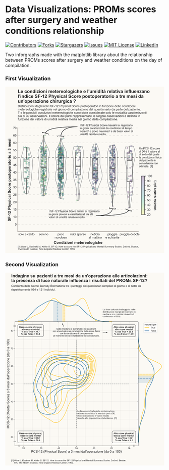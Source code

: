 # Data Visualizations: PROMs scores after surgery and weather conditions relationship

[![Contributors][contributors-shield]][contributors-url]
[![Forks][forks-shield]][forks-url]
[![Stargazers][stars-shield]][stars-url]
[![Issues][issues-shield]][issues-url]
[![MIT License][license-shield]][license-url]
[![LinkedIn][linkedin-shield]][linkedin-url]

Two inforgraphs made with the matplotlib library about the relationship between PROMs scores after surgery and weather conditions on the day of compilation.

### First Visualization
![](https://github.com/giocoal/DataViz_SF12_Score_Matplotlib/raw/main/Viz_ViolinPlot.png)

### Second Visualization
![](https://github.com/giocoal/DataViz_SF12_Score_Matplotlib/raw/main/Viz_KDEPlot.png)

<!-- MARKDOWN LINKS & IMAGES -->
<!-- https://www.markdownguide.org/basic-syntax/#reference-style-links -->
[contributors-shield]: https://img.shields.io/github/contributors/giocoal/Matplotlib_DataViz_SF12_PROMs_Score_.svg?style=for-the-badge
[contributors-url]: https://github.com/giocoal/Matplotlib_DataViz_SF12_PROMs_Score_/graphs/contributors
[forks-shield]: https://img.shields.io/github/forks/giocoal/Matplotlib_DataViz_SF12_PROMs_Score_.svg?style=for-the-badge
[forks-url]: https://github.com/giocoal/Matplotlib_DataViz_SF12_PROMs_Score_/network/members
[stars-shield]: https://img.shields.io/github/stars/giocoal/Matplotlib_DataViz_SF12_PROMs_Score_.svg?style=for-the-badge
[stars-url]: https://github.com/giocoal/Matplotlib_DataViz_SF12_PROMs_Score_/stargazers
[issues-shield]: https://img.shields.io/github/issues/giocoal/Matplotlib_DataViz_SF12_PROMs_Score_.svg?style=for-the-badge
[issues-url]: https://github.com/giocoal/Matplotlib_DataViz_SF12_PROMs_Score_/issues
[license-shield]: https://img.shields.io/github/license/giocoal/Matplotlib_DataViz_SF12_PROMs_Score_.svg?style=for-the-badge
[license-url]: https://github.com/giocoal/Matplotlib_DataViz_SF12_PROMs_Score_/blob/master/LICENSE
[linkedin-shield]: https://img.shields.io/badge/-LinkedIn-black.svg?style=for-the-badge&logo=linkedin&colorB=555
[linkedin-url]: https://www.linkedin.com/in/giorgio-carbone-63154219b/
[product-screenshot]: images/screenshot.png
[Next.js]: https://img.shields.io/badge/next.js-000000?style=for-the-badge&logo=nextdotjs&logoColor=white
[Next-url]: https://nextjs.org/
[React.js]: https://img.shields.io/badge/React-20232A?style=for-the-badge&logo=react&logoColor=61DAFB
[React-url]: https://reactjs.org/
[Vue.js]: https://img.shields.io/badge/Vue.js-35495E?style=for-the-badge&logo=vuedotjs&logoColor=4FC08D
[Vue-url]: https://vuejs.org/
[Angular.io]: https://img.shields.io/badge/Angular-DD0031?style=for-the-badge&logo=angular&logoColor=white
[Angular-url]: https://angular.io/
[Svelte.dev]: https://img.shields.io/badge/Svelte-4A4A55?style=for-the-badge&logo=svelte&logoColor=FF3E00
[Svelte-url]: https://svelte.dev/
[Laravel.com]: https://img.shields.io/badge/Laravel-FF2D20?style=for-the-badge&logo=laravel&logoColor=white
[Laravel-url]: https://laravel.com
[Bootstrap.com]: https://img.shields.io/badge/Bootstrap-563D7C?style=for-the-badge&logo=bootstrap&logoColor=white
[Bootstrap-url]: https://getbootstrap.com
[JQuery.com]: https://img.shields.io/badge/jQuery-0769AD?style=for-the-badge&logo=jquery&logoColor=white
[JQuery-url]: https://jquery.com
